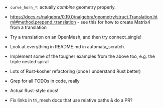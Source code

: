 - `curve_horn_*`: actually *combine* geometry properly.

- https://docs.rs/nalgebra/0.19.0/nalgebra/geometry/struct.Translation.html#method.prepend_translation -
  see this for how to create Matrix4 from a translation
- Try a translation on an OpenMesh, and then try connect_single!

- Look at everything in README.md in automata_scratch.
- Implement some of the tougher examples from the above too, e.g. the
  triple nested spiral
- Lots of Rust-kosher refactoring (once I understand Rust better)
- Grep for all TODOs in code, really
- Actual Rust-style docs!

- Fix links in tri_mesh docs that use relative paths & do a PR?
